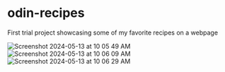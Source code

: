 # odin-recipes
First trial project showcasing some of my favorite recipes on a webpage

![Screenshot 2024-05-13 at 10 05 49 AM](https://github.com/TariqKichawele/odin-recipes/assets/105932024/72d99e7f-05ee-446b-9971-1c8d119e20f8)
![Screenshot 2024-05-13 at 10 06 09 AM](https://github.com/TariqKichawele/odin-recipes/assets/105932024/6b7fe387-3ee5-47a4-a899-dc9fba7c4520)
![Screenshot 2024-05-13 at 10 06 29 AM](https://github.com/TariqKichawele/odin-recipes/assets/105932024/f82bf346-fb39-4da6-9b2e-d3ae1f9214ec)
